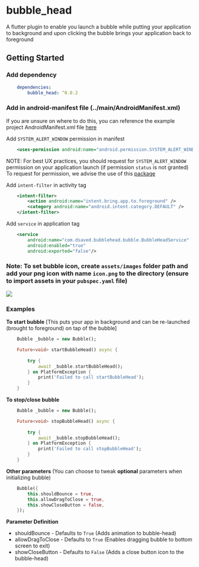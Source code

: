 # bubble_head


A flutter plugin to enable you launch a bubble while putting your application to background and upon clicking the bubble brings your application back to foreground

## Getting Started
### Add dependency

```yaml
    dependencies: 
        bubble_head: ^0.0.2
```


### Add in android-manifest file (**../main/AndroidManifest.xml**)

If you are unsure on where to do this, you can reference the example project AndroidManifest.xml file [here](example/android/app/src/main/AndroidManifest.xml)


Add `SYSTEM_ALERT_WINDOW` permission in manifest
```xml
    <uses-permission android:name="android.permission.SYSTEM_ALERT_WINDOW"/>
```

NOTE: For best UX practices, you should request for `SYSTEM_ALERT_WINDOW` permission on your application launch (if permission `status` is not granted)
To request for permission, we advise the use of this [package](https://pub.dev/packages/permission_handler)


Add `intent-filter` in activity tag

```xml
    <intent-filter>
        <action android:name="intent.bring.app.to.foreground" />
        <category android:name="android.intent.category.DEFAULT" />
    </intent-filter>
```

Add `service` in application tag
```xml
    <service
        android:name="com.dsaved.bubblehead.bubble.BubbleHeadService"
        android:enabled="true"
        android:exported="false"/>
```

### Note:  To set bubble icon, create `assets/images` folder path and add your png icon with name `icon.png` to the directory (ensure to import assets in your `pubspec.yaml` file)

[![](assets/images/bubble_head_example.gif)](assets/images/bubble_head_example.gif "Bubble-head example")

### Examples

**To start bubble**
[This puts your app in background and can be re-launched (brought to foreground) on tap of the bubble]

```dart
    Bubble _bubble = new Bubble();

    Future<void> startBubbleHead() async {
    
        try {
            await _bubble.startBubbleHead();
        } on PlatformException {
            print('Failed to call startBubbleHead');
        }
    }
```

**To stop/close bubble**

```dart
    Bubble _bubble = new Bubble();

    Future<void> stopBubbleHead() async {
    
        try {
            await _bubble.stopBubbleHead();
        } on PlatformException {
            print('Failed to call stopBubbleHead');
        }
    }
```

**Other parameters**
(You can choose to tweak **optional** parameters when initializing bubble)


```dart
    Bubble({
        this.shouldBounce = true,
        this.allowDragToClose = true,
        this.showCloseButton = false,
    });
```

**Parameter Definition**
- shouldBounce - Defaults to `True`
(Adds animation to bubble-head)
- allowDragToClose - Defaults to `True`
(Enables dragging bubble to bottom screen to exit)
- showCloseButton - Defaults to `False`
(Adds a close button icon to the bubble-head)
  



